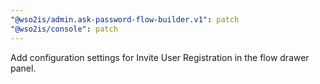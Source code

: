 ```yaml
---
"@wso2is/admin.ask-password-flow-builder.v1": patch
"@wso2is/console": patch
---
```


Add configuration settings for Invite User Registration in the flow drawer panel.
